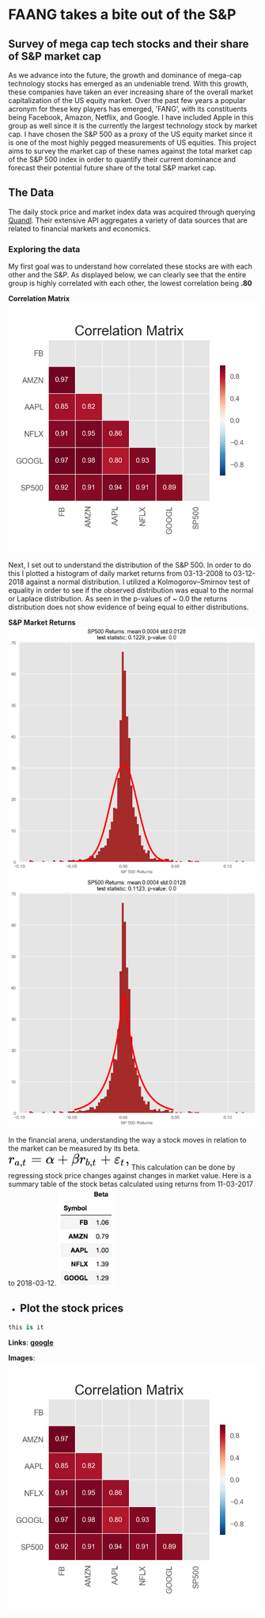 # FAANG takes a bite out of the S&P
## Survey of mega cap tech stocks and their share of S&amp;P market cap

  As we advance into the future, the growth and dominance of mega-cap technology stocks has emerged as an undeniable trend. With this growth,  these companies have taken an ever increasing share of the overall market capitalization of the US equity market. Over the past few years a popular acronym for these key players has emerged, 'FANG', with its constituents being Facebook, Amazon, Netflix, and Google. I have included Apple in this group as well since it is the currently the largest technology stock by market cap. I have chosen the S&P 500 as a proxy of the US equity market since it is one of the most highly pegged measurements of US equities. This project aims to survey the market cap of these names against the total market cap of the S&P 500 index in order to quantify their current dominance and forecast their potential future share of the total S&P market cap.

## The Data
  The daily stock price and market index data was acquired through querying [Quandl](www.quandl.com). Their extensive API aggregates a variety of data sources that are related to financial markets and economics.  
### Exploring the data
  My first goal was to understand how correlated these stocks are with each other and the S&P. As displayed below, we can clearly see that the entire group is highly correlated with each other, the lowest correlation being **.80**

  **Correlation Matrix**
  ![corr](/images/correlation.png)

  Next, I set out to understand the distribution of the S&P 500. In order to do this I plotted a histogram of daily market returns from 03-13-2008 to 03-12-2018 against a normal distribution. I utilized a Kolmogorov–Smirnov test of equality in order to see if the observed distribution was equal to the normal or Laplace distribution. As seen in the p-values of ~ 0.0 the returns distribution does not show evidence of being equal to either distributions.  

  **S&P Market Returns**
  ![returns](/images/normal1.png)
  ![returns](/images/laplace1.png)

  In the financial arena, understanding the way a stock moves in relation to the market can be measured by its beta.
  ![beta](/images/beta.svg)
  This calculation can be done by regressing stock price changes against changes in market value. Here is a summary table of the stock betas calculated using returns from 11-03-2017 to 2018-03-12.
  ![fang betas](/images/fangbetas.png)







- Plot the stock prices
  -

~~~python
this is it
~~~


__Links__:
[**google**](www.google.com)

**Images**:
![correlation](/images/correlation.png)
